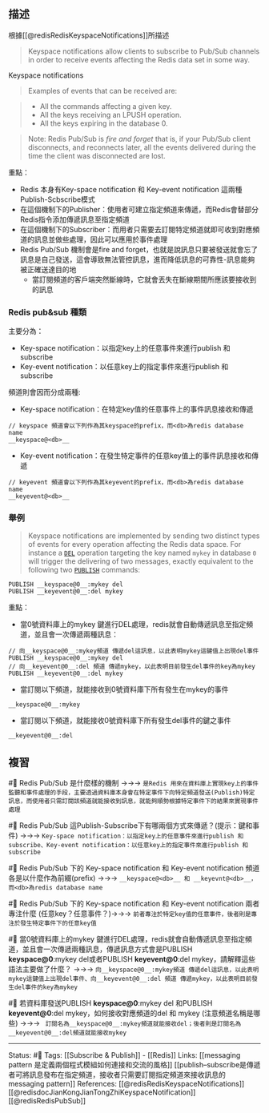 
## 描述

根據[[@redisRedisKeyspaceNotifications]]所描述

> Keyspace notifications allow clients to subscribe to Pub/Sub channels in order to receive events affecting the Redis data set in some way.

Keyspace notifications


> Examples of events that can be received are:

> -   All the commands affecting a given key.
> -   All the keys receiving an LPUSH operation.
> -   All the keys expiring in the database 0.

> Note: Redis Pub/Sub is _fire and forget_ that is, if your Pub/Sub client disconnects, and reconnects later, all the events delivered during the time the client was disconnected are lost.


重點：
- Redis 本身有Key-space notification 和 Key-event notification 這兩種Publish-Scbscribe模式
- 在這個機制下的Publisher：使用者可建立指定頻道來傳遞，而Redis會替部分Redis指令添加傳遞訊息至指定頻道
- 在這個機制下的Subscriber：而用者只需要去訂閱特定頻道就即可收到對應頻道的訊息並做些處理，因此可以應用於事件處理
- Redis Pub/Sub 機制會是fire and forget，也就是說訊息只要被發送就會忘了訊息是自己發送，這會導致無法管控訊息，進而降低訊息的可靠性-訊息能夠被正確送達目的地
	- 當訂閱頻道的客戶端突然斷線時，它就會丟失在斷線期間所應該要接收到的訊息

### Redis pub&sub 種類

主要分為：
- Key-space notification：以指定key上的任意事件來進行publish 和 subscribe
- Key-event notification：以任意key上的指定事件來進行publish 和 subscribe

頻道則會因而分成兩種:
- Key-space notification：在特定key值的任意事件上的事件訊息接收和傳遞
```
// keyspace 頻道會以下列作為其keyspace的prefix，而<db>為redis database name
__keyspace@<db>__
```
- Key-event notification：在發生特定事件的任意key值上的事件訊息接收和傳遞
```
// keyevent 頻道會以下列作為其keyevent的prefix，而<db>為redis database name
__keyevent@<db>__
```



### 舉例

> Keyspace notifications are implemented by sending two distinct types of events for every operation affecting the Redis data space. For instance a [`DEL`](https://redis.io/commands/del) operation targeting the key named `mykey` in database `0` will trigger the delivering of two messages, exactly equivalent to the following two [`PUBLISH`](https://redis.io/commands/publish) commands:

```
PUBLISH __keyspace@0__:mykey del
PUBLISH __keyevent@0__:del mykey
```

重點：
- 當0號資料庫上的mykey 鍵進行DEL處理，redis就會自動傳遞訊息至指定頻道，並且會一次傳遞兩種訊息：
```
// 向__keyspace@0__:mykey頻道 傳遞del這訊息，以此表明mykey這鍵值上出現del事件
PUBLISH __keyspace@0__:mykey del
// 向__keyevent@0__:del 頻道 傳遞mykey，以此表明目前發生del事件的key為mykey
PUBLISH __keyevent@0__:del mykey
```
- 當訂閱以下頻道，就能接收到0號資料庫下所有發生在mykey的事件
```
__keyspace@0__:mykey
```
- 當訂閱以下頻道，就能接收0號資料庫下所有發生del事件的鍵之事件
```
__keyevent@0__:del
```
## 複習

#🧠 Redis Pub/Sub 是什麼樣的機制 ->->-> `是Redis 用來在資料庫上實現key上的事件監聽和事件處理的手段，主要透過資料庫本身會在特定事件下向特定頻道發送(Publish)特定訊息，而使用者只需訂閱該頻道就能接收到訊息，就能夠順勢根據特定事件下的結果來實現事件處理`
<!--SR:!2022-07-14,25,230-->

#🧠  Redis Pub/Sub 這Publish-Subscribe下有哪兩個方式來傳遞？(提示：鍵和事件) ->->-> `Key-space notification：以指定key上的任意事件來進行publish 和 subscribe、Key-event notification：以任意key上的指定事件來進行publish 和 subscribe`
<!--SR:!2022-06-25,12,247-->


#🧠 Redis Pub/Sub 下的 Key-space notification 和 Key-event notification 頻道各是以什麼作為前綴(prefix) ->->-> `__keyspace@<db>__ 和 __keyevnt@<db>__，而<db>為redis database name`
<!--SR:!2022-06-28,14,247-->



#🧠 Redis Pub/Sub 下的 Key-space notification 和 Key-event notification 兩者專注什麼 (任意key？任意事件？)->->-> `前者專注於特定key值的任意事件，後者則是專注於發生特定事件下的任意key值`
<!--SR:!2022-07-31,37,246-->



#🧠 當0號資料庫上的mykey 鍵進行DEL處理，redis就會自動傳遞訊息至指定頻道，並且會一次傳遞兩種訊息，傳遞訊息方式會是PUBLISH __keyspace@0__:mykey del或者PUBLISH __keyevent@0__:del mykey，請解釋這些語法主要做了什麼？ ->->-> `向__keyspace@0__:mykey頻道 傳遞del這訊息，以此表明mykey這鍵值上出現del事件、向__keyevent@0__:del 頻道 傳遞mykey，以此表明目前發生del事件的key為mykey`
<!--SR:!2022-06-26,13,247-->


#🧠 若資料庫發送PUBLISH  __keyspace@0__:mykey del 和PUBLISH __keyevent@0__:del mykey，如何接收對應頻道的del 和 mykey (注意頻道名稱是哪些) ->->-> ` 訂閱名為__keyspace@0__:mykey頻道就能接收del；後者則是訂閱名為__keyevent@0__:del頻道就能接收mykey`
<!--SR:!2022-06-27,14,247-->


---
Status: #🌱 
Tags:
[[Subscribe & Publish]] - [[Redis]]
Links:
[[messaging pattern 是定義兩個程式模組如何連接和交流的風格]]
[[publish–subscribe是傳遞者可將訊息發布在指定頻道，接收者只需要訂閱指定頻道來接收訊息的messaging pattern]]
References:
[[@redisRedisKeyspaceNotifications]]
[[@redisdocJianKongJianTongZhiKeyspaceNotification]]
[[@redisRedisPubSub]]